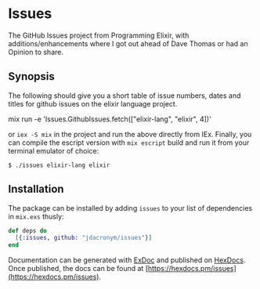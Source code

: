 # Issues

The GitHub Issues project from Programming Elixir, with additions/enhancements
where I got out ahead of Dave Thomas or had an Opinion to share.

## Synopsis

The following should give you a short table of issue numbers, dates and titles
for github issues on the elixir language project.

 mix run -e 'Issues.GithubIssues.fetch(["elixir-lang", "elixir", 4])'
 
or `iex -S mix` in the project and run the above directly from IEx. Finally,
you can compile the escript version with `mix escript` build and run it from
your terminal emulator of choice:

```
$ ./issues elixir-lang elixir
```

## Installation

The package can be installed by adding `issues` to your list of dependencies in
`mix.exs` thusly:

```elixir
def deps do
  [{:issues, github: "jdacronym/issues"}]
end
```

Documentation can be generated with [ExDoc](https://github.com/elixir-lang/ex_doc)
and published on [HexDocs](https://hexdocs.pm). Once published, the docs can
be found at [https://hexdocs.pm/issues](https://hexdocs.pm/issues).

